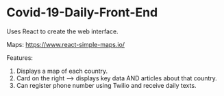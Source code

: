 # Covid-19-Daily-Front-End

Uses React to create the web interface. 

Maps: https://www.react-simple-maps.io/

Features:
  1) Displays a map of each country.
  2) Card on the right --> displays key data AND articles about that country.
  3) Can register phone number using Twilio and receive daily texts.
